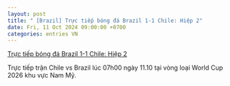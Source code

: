 ```yaml
---
layout: post
title: " [Brazil] Trực tiếp bóng đá Brazil 1-1 Chile: Hiệp 2"
date: Fri, 11 Oct 2024 09:00:00 +0700
categories: entries VN
---
```

[Trực tiếp bóng đá Brazil 1-1 Chile: Hiệp 2](https://laodong.vn/bong-da-quoc-te/truc-tiep-bong-da-brazil-1-1-chile-hiep-2-1406170.ldo)

Trực tiếp trận Chile vs Brazil lúc 07h00 ngày 11.10 tại vòng loại World Cup 2026 khu vực Nam Mỹ.

